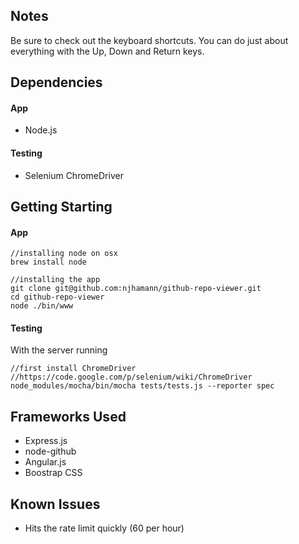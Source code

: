 ## Notes
Be sure to check out the keyboard shortcuts. You can do just about everything with the Up, Down and Return keys.

## Dependencies
#### App
* Node.js

#### Testing
* Selenium ChromeDriver

## Getting Starting
#### App
```
//installing node on osx
brew install node

//installing the app
git clone git@github.com:njhamann/github-repo-viewer.git
cd github-repo-viewer
node ./bin/www
```

#### Testing
With the server running
```
//first install ChromeDriver
//https://code.google.com/p/selenium/wiki/ChromeDriver
node_modules/mocha/bin/mocha tests/tests.js --reporter spec
```

## Frameworks Used
* Express.js
* node-github
* Angular.js
* Boostrap CSS

## Known Issues
* Hits the rate limit quickly (60 per hour)
